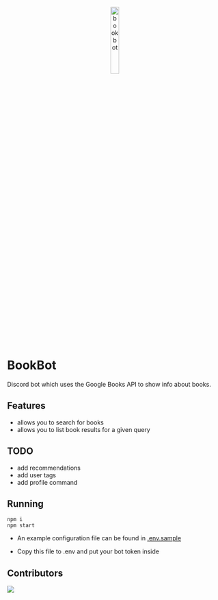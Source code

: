 <p align=center>
	<img src="https://media.discordapp.net/attachments/948141108402225184/948890934840528937/Untitled_design.png" alt=bookbot height=20% width=20%>
</p>

# BookBot

Discord bot which uses the Google Books API to show info about books.

## Features

-   allows you to search for books
-   allows you to list book results for a given query

## TODO

-   add recommendations
-   add user tags
-   add profile command

## Running

```
npm i
npm start
```

-   An example configuration file can be found in [.env.sample](./.env.sample)

-   Copy this file to .env and put your bot token inside

## Contributors

<a href="https://github.com/Idlidev/bookbot/graphs/contributors">
	<img src="https://contrib.rocks/image?repo=Idlidev/bookbot" />
</a>
